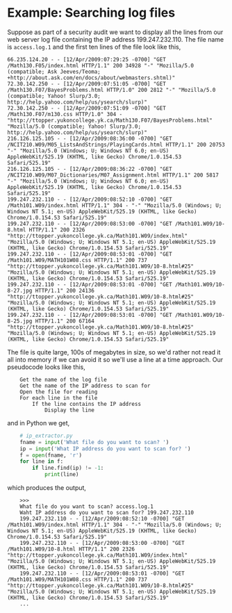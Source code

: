 # Example: Searching log files

Suppose as part of a security audit we want to display all the lines
from our web server log file containing the IP address 199.247.232.110.
The file name is `access.log.1` and the first ten lines of the file look
like this,

    66.235.124.20 - - [12/Apr/2009:07:29:25 -0700] "GET /Math130.F05/index.html HTTP/1.1" 200 34928 "-" "Mozilla/5.0 (compatible; Ask Jeeves/Teoma; +http://about.ask.com/en/docs/about/webmasters.shtml)"
    72.30.142.250 - - [12/Apr/2009:07:51:05 -0700] "GET /Math130.F07/BayesProblems.html HTTP/1.0" 200 2812 "-" "Mozilla/5.0 (compatible; Yahoo! Slurp/3.0; http://help.yahoo.com/help/us/ysearch/slurp)"
    72.30.142.250 - - [12/Apr/2009:07:51:09 -0700] "GET /Math130.F07/m130.css HTTP/1.0" 304 - "http://ttopper.yukoncollege.yk.ca/Math130.F07/BayesProblems.html" "Mozilla/5.0 (compatible; Yahoo! Slurp/3.0; http://help.yahoo.com/help/us/ysearch/slurp)"
    216.126.125.105 - - [12/Apr/2009:08:36:00 -0700] "GET /NCIT210.W09/M05_ListsAndStrings/PlayingCards.html HTTP/1.1" 200 20753 "-" "Mozilla/5.0 (Windows; U; Windows NT 6.0; en-US) AppleWebKit/525.19 (KHTML, like Gecko) Chrome/1.0.154.53 Safari/525.19"
    216.126.125.105 - - [12/Apr/2009:08:36:22 -0700] "GET /NCIT210.W09/M07_Dictionaries/M07_Assignment.html HTTP/1.1" 200 5817 "-" "Mozilla/5.0 (Windows; U; Windows NT 6.0; en-US) AppleWebKit/525.19 (KHTML, like Gecko) Chrome/1.0.154.53 Safari/525.19"
    199.247.232.110 - - [12/Apr/2009:08:52:10 -0700] "GET /Math101.W09/index.html HTTP/1.1" 304 - "-" "Mozilla/5.0 (Windows; U; Windows NT 5.1; en-US) AppleWebKit/525.19 (KHTML, like Gecko) Chrome/1.0.154.53 Safari/525.19"
    199.247.232.110 - - [12/Apr/2009:08:53:00 -0700] "GET /Math101.W09/10-8.html HTTP/1.1" 200 2326 "http://ttopper.yukoncollege.yk.ca/Math101.W09/index.html" "Mozilla/5.0 (Windows; U; Windows NT 5.1; en-US) AppleWebKit/525.19 (KHTML, like Gecko) Chrome/1.0.154.53 Safari/525.19"
    199.247.232.110 - - [12/Apr/2009:08:53:01 -0700] "GET /Math101.W09/MATH101W08.css HTTP/1.1" 200 737 "http://ttopper.yukoncollege.yk.ca/Math101.W09/10-8.html#25" "Mozilla/5.0 (Windows; U; Windows NT 5.1; en-US) AppleWebKit/525.19 (KHTML, like Gecko) Chrome/1.0.154.53 Safari/525.19"
    199.247.232.110 - - [12/Apr/2009:08:53:01 -0700] "GET /Math101.W09/10-8-27.jpg HTTP/1.1" 200 24136 "http://ttopper.yukoncollege.yk.ca/Math101.W09/10-8.html#25" "Mozilla/5.0 (Windows; U; Windows NT 5.1; en-US) AppleWebKit/525.19 (KHTML, like Gecko) Chrome/1.0.154.53 Safari/525.19"
    199.247.232.110 - - [12/Apr/2009:08:53:01 -0700] "GET /Math101.W09/10-8-25.jpg HTTP/1.1" 200 67164 "http://ttopper.yukoncollege.yk.ca/Math101.W09/10-8.html#25" "Mozilla/5.0 (Windows; U; Windows NT 5.1; en-US) AppleWebKit/525.19 (KHTML, like Gecko) Chrome/1.0.154.53 Safari/525.19"

The file is quite large, 100s of megabytes in size, so we'd rather not
read it all into memory if we can avoid it so we'll use a line at a
time approach. Our pseudocode looks like this,

```plaintext
    Get the name of the log file
    Get the name of the IP address to scan for
    Open the file for reading
    For each line in the file
        If the line contains the IP address
            Display the line
```
and in Python we get,

```python
    # ip_extractor.py
    fname = input('What file do you want to scan? ')
    ip = input('What IP address do you want to scan for? ')
    f = open(fname, 'r')
    for line in f:
        if line.find(ip) != -1:
            print(line)
```

which produces the output,

```plaintext
    >>> 
    What file do you want to scan? access.log.1
    Waht IP address do you want to scan for? 199.247.232.110
    199.247.232.110 - - [12/Apr/2009:08:52:10 -0700] "GET /Math101.W09/index.html HTTP/1.1" 304 - "-" "Mozilla/5.0 (Windows; U; Windows NT 5.1; en-US) AppleWebKit/525.19 (KHTML, like Gecko) Chrome/1.0.154.53 Safari/525.19"
    199.247.232.110 - - [12/Apr/2009:08:53:00 -0700] "GET /Math101.W09/10-8.html HTTP/1.1" 200 2326 "http://ttopper.yukoncollege.yk.ca/Math101.W09/index.html" "Mozilla/5.0 (Windows; U; Windows NT 5.1; en-US) AppleWebKit/525.19 (KHTML, like Gecko) Chrome/1.0.154.53 Safari/525.19"
    199.247.232.110 - - [12/Apr/2009:08:53:01 -0700] "GET /Math101.W09/MATH101W08.css HTTP/1.1" 200 737 "http://ttopper.yukoncollege.yk.ca/Math101.W09/10-8.html#25" "Mozilla/5.0 (Windows; U; Windows NT 5.1; en-US) AppleWebKit/525.19 (KHTML, like Gecko) Chrome/1.0.154.53 Safari/525.19"
    ...
```